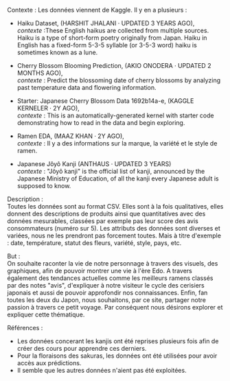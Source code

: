 <g>Contexte :</g>
    Les données viennent de Kaggle. Il y en a plusieurs :

   - Haiku Dataset, (HARSHIT JHALANI · UPDATED 3 YEARS AGO),
          <br><i>contexte</i> :These English haikus are collected from multiple sources. Haiku is a type of short-form poetry originally from Japan. Haiku in English has a fixed-form 5-3-5 syllable (or 3-5-3 word) haiku is sometimes known as a lune.

   - Cherry Blossom Blooming Prediction, (AKIO ONODERA · UPDATED 2 MONTHS AGO),
        <br><i>contexte</i> : Predict the blossoming date of cherry blossoms by analyzing past temperature data and  flowering information.

   - Starter: Japanese Cherry Blossom Data 1692b14a-e, (KAGGLE KERNELER · 2Y AGO),
        <br><i>contexte</i> : This is an automatically-generated kernel with starter code demonstrating how to read in the data and begin exploring.

   - Ramen EDA, (MAAZ KHAN · 2Y AGO),
        <br><i>contexte</i> : Il y a des informations sur la marque, la variété et le style de ramen.

   - Japanese Jôyô Kanji (ANTHAUS · UPDATED 3 YEARS)
        <br><i>contexte</i> : "Jôyô kanji" is the official list of kanji, announced by the Japanese Ministry of Education, of all the kanji every Japanese adult is supposed to know.

<g>Description :</g> 
    <br>Toutes les données sont au format CSV.
    Elles sont à la fois qualitatives, elles donnent des descriptions de produits ainsi que quantitatives avec des données mesurables, classées par exemple pas leur score des avis consommateurs (numéro sur 5).
    Les attributs des données sont diverses et variées, nous ne les prendront pas forcement toutes. Mais à titre d'exemple : date, température, statut des fleurs, variété, style, pays, etc.

<g>But :</g>
<br> On souhaite raconter la vie de notre personnage à travers des visuels, des graphiques, afin de pouvoir montrer une vie à l'ère Edo. A travers également des tendances
actuelles comme les meilleurs ramens classés par des notes "avis", d'expliquer à notre visiteur le cycle des cerisiers japonais et aussi de pouvoir approfondir nos connaissances. Enfin, fan toutes les deux du Japon, nous souhaitons, par ce site, partager notre passion à travers ce petit voyage.
Par conséquent nous désirons explorer et expliquer cette thématique.

Références : 
- Les données concerant les kanjis ont été reprises plusieurs fois afin de créer des cours pour apprendre ces derniers.
- Pour la floraisons des sakuras, les données ont été utilisées pour avoir accès aux prédictions.
- Il semble que les autres données n'aient pas été exploitées.
